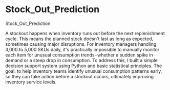 # Stock_Out_Prediction
Stock_Out_Prediction

A stockout happens when inventory runs out before the next replenishment cycle. This means the planned stock doesn't last as long as expected, sometimes causing major disruptions.
For inventory managers handling 3,000 to 5,000 SKUs daily, it's practically impossible to manually monitor each item for unusual consumption trends - whether a sudden spike in demand or a steep drop in consumption.
To address this, I built a simple decision support system using Python and basic statistical principles. The goal: to help inventory teams identify unusual consumption patterns early, so they can take action before a stockout occurs, ultimately improving inventory service levels.
